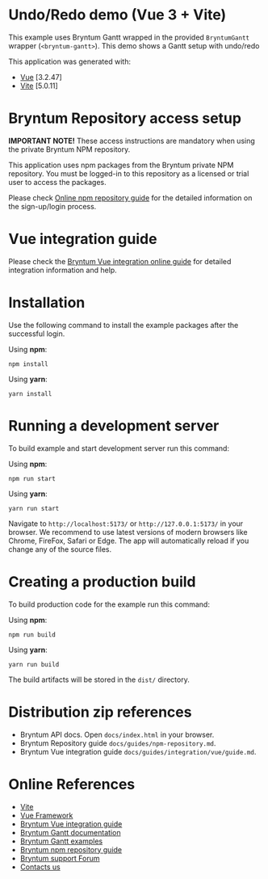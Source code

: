 # Undo/Redo demo (Vue 3 + Vite)

This example uses Bryntum Gantt wrapped in the provided `BryntumGantt` wrapper (`<bryntum-gantt>`).
This demo shows a Gantt setup with undo/redo

This application was generated with:

* [Vue](https://vuejs.org/) [3.2.47]
* [Vite](https://vitejs.dev/guide/) [5.0.11]

# Bryntum Repository access setup

**IMPORTANT NOTE!** These access instructions are mandatory when using the private Bryntum NPM repository.

This application uses npm packages from the Bryntum private NPM repository. You must be logged-in to this repository as
a licensed or trial user to access the packages.

Please check [Online npm repository guide](https://bryntum.com/products/gantt/docs/guide/Gantt/npm-repository) for the detailed information on the
sign-up/login process.

# Vue integration guide

Please check the [Bryntum Vue integration online guide](https://bryntum.com/products/gantt/docs/guide/Gantt/integration/vue/guide) for detailed
integration information and help.

# Installation

Use the following command to install the example packages after the successful login.

Using **npm**:

```shell
npm install
```

Using **yarn**:

```shell
yarn install
```

# Running a development server

To build example and start development server run this command:

Using **npm**:

```shell
npm run start
```

Using **yarn**:

```shell
yarn run start
```

Navigate to `http://localhost:5173/` or `http://127.0.0.1:5173/` in your browser. We recommend to use latest versions of
modern browsers like Chrome, FireFox, Safari or Edge. The app will automatically reload if you change any of
the source files.

# Creating a production build

To build production code for the example run this command:

Using **npm**:

```shell
npm run build
```

Using **yarn**:

```shell
yarn run build
```

The build artifacts will be stored in the `dist/` directory.

# Distribution zip references

* Bryntum API docs. Open `docs/index.html` in your browser.
* Bryntum Repository guide `docs/guides/npm-repository.md`.
* Bryntum Vue integration guide `docs/guides/integration/vue/guide.md`.

# Online References

* [Vite](https://vitejs.dev/guide/)
* [Vue Framework](https://vuejs.org/)
* [Bryntum Vue integration guide](https://bryntum.com/products/gantt/docs/guide/Gantt/integration/vue/guide)
* [Bryntum Gantt documentation](https://bryntum.com/products/gantt/docs/)
* [Bryntum Gantt examples](https://bryntum.com/products/gantt/examples/)
* [Bryntum npm repository guide](https://bryntum.com/products/gantt/docs/guide/Gantt/npm-repository)
* [Bryntum support Forum](https://forum.bryntum.com/)
* [Contacts us](https://bryntum.com/contact/)
